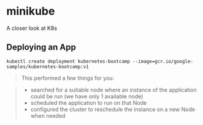 # minikube
A closer look at K8s

## Deploying an App

```
kubectl create deployment kubernetes-bootcamp --image=gcr.io/google-samples/kubernetes-bootcamp:v1

```
> This performed a few things for you:

> - searched for a suitable node where an instance of the application could be run (we have only 1 available node)
> - scheduled the application to run on that Node
> - configured the cluster to reschedule the instance on a new Node when needed
